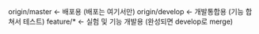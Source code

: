 origin/master   ← 배포용 (배포는 여기서만)
origin/develop  ← 개발통합용 (기능 합쳐서 테스트)
feature/*       ← 실험 및 기능 개발용 (완성되면 develop로 merge)
